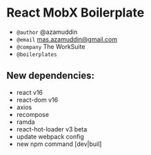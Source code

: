 # React MobX Boilerplate
- `@author` @azamuddin 
- `@email` mas.azamuddin@gmail.com
- `@company` The WorkSuite
- `@boilerplates`

## New dependencies:
- react v16
- react-dom v16
- axios 
- recompose 
- ramda 
- react-hot-loader v3 beta 
- update webpack config 
- new npm command [dev|buil]